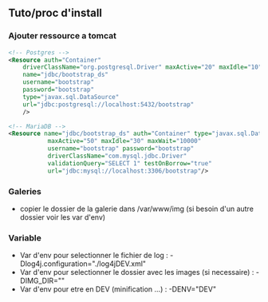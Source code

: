 ## Tuto/proc d'install

### Ajouter ressource a tomcat

```` xml
<!-- Postgres -->
<Resource auth="Container" 
	driverClassName="org.postgresql.Driver" maxActive="20" maxIdle="10" maxWait="-1" 
	name="jdbc/bootstrap_ds" 
	username="bootstrap"
	password="bootstrap" 
	type="javax.sql.DataSource" 
	url="jdbc:postgresql://localhost:5432/bootstrap" 
	/>

<!-- MariaDB -->
<Resource name="jdbc/bootstrap_ds" auth="Container" type="javax.sql.DataSource"
           maxActive="50" maxIdle="30" maxWait="10000"
           username="bootstrap" password="bootstrap" 
           driverClassName="com.mysql.jdbc.Driver"
           validationQuery="SELECT 1" testOnBorrow="true"
           url="jdbc:mysql://localhost:3306/bootstrap"/>
````

### Galeries

* copier le dossier de la galerie dans /var/www/img (si besoin d'un autre dossier voir les var d'env)	

### Variable

* Var d'env pour selectionner le fichier de log : -Dlog4j.configuration="./log4jDEV.xml"
* Var d'env pour selectionner le dossier avec les images (si necessaire) : -DIMG_DIR="" 
* Var d'env pour etre en DEV (minification ...) : -DENV="DEV" 		 		